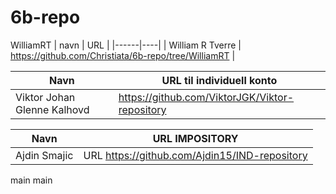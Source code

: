 # 6b-repo
 WilliamRT
| navn | URL |
|------|----|
| William R Tverre | https://github.com/Christiata/6b-repo/tree/WilliamRT |


|Navn|URL til individuell konto|
|----------|----------|
|Viktor Johan Glenne Kalhovd|https://github.com/ViktorJGK/Viktor-repository|

Navn| URL IMPOSITORY|
 |--------|--------|
 Ajdin Smajic | URL https://github.com/Ajdin15/IND-repository
main
 main
